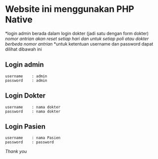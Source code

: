 # Website ini menggunakan PHP Native

*login admin berada dalam login dokter (jadi satu dengan form dokter)
*nomor antrian akan reset setiap hari dan untuk setiap poli atau dokter berbeda nomor antrian*
*untuk ketentuan username dan password dapat dilihat dibawah ini

## Login admin
```
username    : admin
password    : admin
```

## Login Dokter
```
username    : nama dokter
password    : nama dokter
```

## Login Pasien
```
username    : nama Pasien
password    : password
```

*Thank you*
